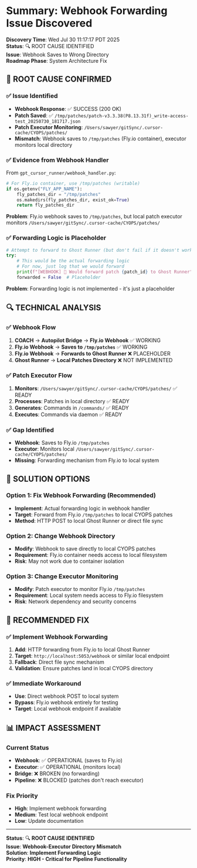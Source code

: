 # Summary: Webhook Forwarding Issue Discovered

**Discovery Time**: Wed Jul 30 11:17:17 PDT 2025  
**Status**: 🔍 ROOT CAUSE IDENTIFIED  
**Issue**: Webhook Saves to Wrong Directory  
**Roadmap Phase**: System Architecture Fix  

## 🚨 **ROOT CAUSE CONFIRMED**

### **✅ Issue Identified**
- **Webhook Response**: ✅ SUCCESS (200 OK)
- **Patch Saved**: ✅ `/tmp/patches/patch-v3.3.38(P8.13.31f)_write-access-test_20250730_181717.json`
- **Patch Executor Monitoring**: `/Users/sawyer/gitSync/.cursor-cache/CYOPS/patches/`
- **Mismatch**: Webhook saves to `/tmp/patches` (Fly.io container), executor monitors local directory

### **✅ Evidence from Webhook Handler**
From `gpt_cursor_runner/webhook_handler.py`:
```python
# For Fly.io container, use /tmp/patches (writable)
if os.getenv("FLY_APP_NAME"):
    fly_patches_dir = "/tmp/patches"
    os.makedirs(fly_patches_dir, exist_ok=True)
    return fly_patches_dir
```

**Problem**: Fly.io webhook saves to `/tmp/patches`, but local patch executor monitors `/Users/sawyer/gitSync/.cursor-cache/CYOPS/patches/`

### **✅ Forwarding Logic is Placeholder**
```python
# Attempt to forward to Ghost Runner (but don't fail if it doesn't work)
try:
    # This would be the actual forwarding logic
    # For now, just log that we would forward
    print(f"[WEBHOOK] 🔄 Would forward patch {patch_id} to Ghost Runner")
    forwarded = False  # Placeholder
```

**Problem**: Forwarding logic is not implemented - it's just a placeholder

## 🔍 **TECHNICAL ANALYSIS**

### **✅ Webhook Flow**
1. **COACH** → **Autopilot Bridge** → **Fly.io Webhook** ✅ WORKING
2. **Fly.io Webhook** → **Saves to `/tmp/patches`** ✅ WORKING
3. **Fly.io Webhook** → **Forwards to Ghost Runner** ❌ PLACEHOLDER
4. **Ghost Runner** → **Local Patches Directory** ❌ NOT IMPLEMENTED

### **✅ Patch Executor Flow**
1. **Monitors**: `/Users/sawyer/gitSync/.cursor-cache/CYOPS/patches/` ✅ READY
2. **Processes**: Patches in local directory ✅ READY
3. **Generates**: Commands in `/commands/` ✅ READY
4. **Executes**: Commands via daemon ✅ READY

### **✅ Gap Identified**
- **Webhook**: Saves to Fly.io `/tmp/patches`
- **Executor**: Monitors local `/Users/sawyer/gitSync/.cursor-cache/CYOPS/patches/`
- **Missing**: Forwarding mechanism from Fly.io to local system

## 🔧 **SOLUTION OPTIONS**

### **Option 1: Fix Webhook Forwarding (Recommended)**
- **Implement**: Actual forwarding logic in webhook handler
- **Target**: Forward from Fly.io `/tmp/patches` to local CYOPS patches
- **Method**: HTTP POST to local Ghost Runner or direct file sync

### **Option 2: Change Webhook Directory**
- **Modify**: Webhook to save directly to local CYOPS patches
- **Requirement**: Fly.io container needs access to local filesystem
- **Risk**: May not work due to container isolation

### **Option 3: Change Executor Monitoring**
- **Modify**: Patch executor to monitor Fly.io `/tmp/patches`
- **Requirement**: Local system needs access to Fly.io filesystem
- **Risk**: Network dependency and security concerns

## 🎯 **RECOMMENDED FIX**

### **✅ Implement Webhook Forwarding**
1. **Add**: HTTP forwarding from Fly.io to local Ghost Runner
2. **Target**: `http://localhost:5053/webhook` or similar local endpoint
3. **Fallback**: Direct file sync mechanism
4. **Validation**: Ensure patches land in local CYOPS directory

### **✅ Immediate Workaround**
- **Use**: Direct webhook POST to local system
- **Bypass**: Fly.io webhook entirely for testing
- **Target**: Local webhook endpoint if available

## 📊 **IMPACT ASSESSMENT**

### **Current Status**
- **Webhook**: ✅ OPERATIONAL (saves to Fly.io)
- **Executor**: ✅ OPERATIONAL (monitors local)
- **Bridge**: ❌ BROKEN (no forwarding)
- **Pipeline**: ❌ BLOCKED (patches don't reach executor)

### **Fix Priority**
- **High**: Implement webhook forwarding
- **Medium**: Test local webhook endpoint
- **Low**: Update documentation

---

**Status**: 🔍 **ROOT CAUSE IDENTIFIED**  
**Issue**: **Webhook-Executor Directory Mismatch**  
**Solution**: **Implement Forwarding Logic**  
**Priority**: **HIGH - Critical for Pipeline Functionality** 